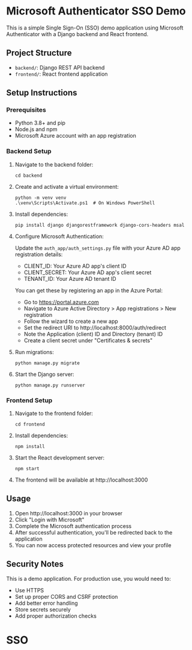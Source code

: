# Microsoft Authenticator SSO Demo

This is a simple Single Sign-On (SSO) demo application using Microsoft Authenticator with a Django backend and React frontend.

## Project Structure

- `backend/`: Django REST API backend
- `frontend/`: React frontend application

## Setup Instructions

### Prerequisites

- Python 3.8+ and pip
- Node.js and npm
- Microsoft Azure account with an app registration

### Backend Setup

1. Navigate to the backend folder:
   ```
   cd backend
   ```

2. Create and activate a virtual environment:
   ```
   python -m venv venv
   .\venv\Scripts\Activate.ps1  # On Windows PowerShell
   ```

3. Install dependencies:
   ```
   pip install django djangorestframework django-cors-headers msal
   ```

4. Configure Microsoft Authentication:
   
   Update the `auth_app/auth_settings.py` file with your Azure AD app registration details:
   - CLIENT_ID: Your Azure AD app's client ID
   - CLIENT_SECRET: Your Azure AD app's client secret
   - TENANT_ID: Your Azure AD tenant ID
   
   You can get these by registering an app in the Azure Portal:
   - Go to https://portal.azure.com
   - Navigate to Azure Active Directory > App registrations > New registration
   - Follow the wizard to create a new app
   - Set the redirect URI to http://localhost:8000/auth/redirect
   - Note the Application (client) ID and Directory (tenant) ID
   - Create a client secret under "Certificates & secrets"

5. Run migrations:
   ```
   python manage.py migrate
   ```

6. Start the Django server:
   ```
   python manage.py runserver
   ```

### Frontend Setup

1. Navigate to the frontend folder:
   ```
   cd frontend
   ```

2. Install dependencies:
   ```
   npm install
   ```

3. Start the React development server:
   ```
   npm start
   ```

4. The frontend will be available at http://localhost:3000

## Usage

1. Open http://localhost:3000 in your browser
2. Click "Login with Microsoft"
3. Complete the Microsoft authentication process
4. After successful authentication, you'll be redirected back to the application
5. You can now access protected resources and view your profile

## Security Notes

This is a demo application. For production use, you would need to:
- Use HTTPS
- Set up proper CORS and CSRF protection
- Add better error handling
- Store secrets securely
- Add proper authorization checks
# SSO
